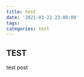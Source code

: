 ```yaml
---
title: test
date: '2021-03-22 23:00:00'
tags:
categories: test
---
```


## TEST

test post

```toc

```
